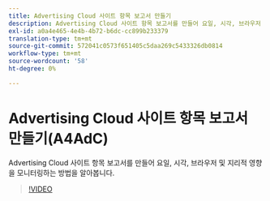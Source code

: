 ```yaml
---
title: Advertising Cloud 사이트 항목 보고서 만들기
description: Advertising Cloud 사이트 항목 보고서를 만들어 요일, 시각, 브라우저 및 지리적 영향을 모니터링하는 방법을 알아봅니다.
exl-id: a0a4e465-4e4b-4b72-b6dc-cc899b233379
translation-type: tm+mt
source-git-commit: 572041c0573f651405c5daa269c5433326db0814
workflow-type: tm+mt
source-wordcount: '58'
ht-degree: 0%

---
```


# Advertising Cloud 사이트 항목 보고서 만들기(A4AdC)

Advertising Cloud 사이트 항목 보고서를 만들어 요일, 시각, 브라우저 및 지리적 영향을 모니터링하는 방법을 알아봅니다.

>[!VIDEO](https://video.tv.adobe.com/v/33921)
